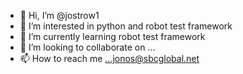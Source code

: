 - 👋 Hi, I’m @jostrow1
- 👀 I’m interested in python and robot test framework
- 🌱 I’m currently learning robot test framework
- 💞️ I’m looking to collaborate on ...
- 📫 How to reach me ...jonos@sbcglobal.net

<!---
jostrow1/jostrow1 is a ✨ special ✨ repository because its `README.md` (this file) appears on your GitHub profile.
You can click the Preview link to take a look at your changes.
--->

